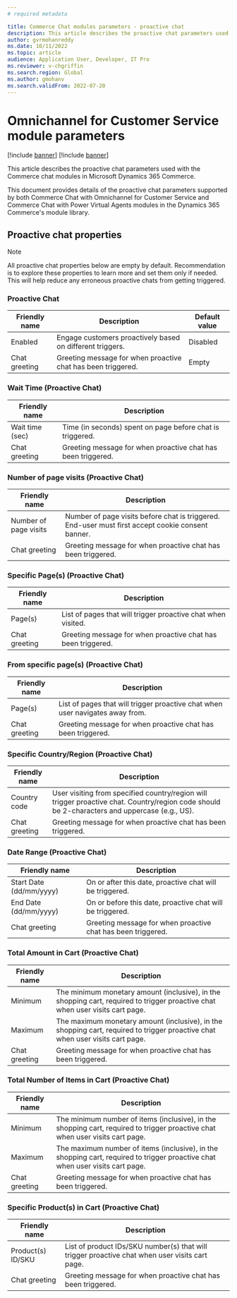 ```yaml
---
# required metadata

title: Commerce Chat modules parameters - proactive chat
description: This article describes the proactive chat parameters used with the Commerce chat modules in Microsoft Dynamics 365 Commerce.
author: gvrmohanreddy
ms.date: 10/11/2022
ms.topic: article
audience: Application User, Developer, IT Pro
ms.reviewer: v-chgriffin
ms.search.region: Global
ms.author: gmohanv
ms.search.validFrom: 2022-07-20
---
```


# Omnichannel for Customer Service module parameters

[!include [banner](includes/banner.md)]
[!include [banner](includes/preview-banner.md)]

This article describes the proactive chat parameters used with the Commerce chat modules in Microsoft Dynamics 365 Commerce.

This document provides details of the proactive chat parameters supported by both Commerce Chat with Omnichannel for Customer Service and Commerce Chat with Power Virtual Agents modules in the Dynamics 365 Commerce's module library.

## Proactive chat properties

> [!NOTE] 
> All proactive chat properties below are empty by default. Recommendation is to explore these properties to learn more and set them only if needed. This will help reduce any erroneous proactive chats from getting triggered.

### Proactive Chat

| Friendly name | Description | Default value |
| ------------- |--------------|--------------|
|  Enabled| Engage customers proactively based on different triggers. |Disabled |
|Chat greeting  |  Greeting message for when proactive chat has been triggered.| Empty|

### Wait Time (Proactive Chat)

| Friendly name | Description |
| ------------- |--------------|
|  Wait time (sec)|  Time (in seconds) spent on page before chat is triggered.| 
|  Chat greeting | Greeting message for when proactive chat has been triggered.  | 

### Number of page visits (Proactive Chat)

| Friendly name | Description |
| ------------- |--------------|
|Number of page visits  |  Number of page visits before chat is triggered. End-user must first accept cookie consent banner.| 
|Chat greeting  | Greeting message for when proactive chat has been triggered. | 

### Specific Page(s) (Proactive Chat)

| Friendly name | Description |
| ------------- |--------------|
| Page(s) |  List of pages that will trigger proactive chat when visited.| 
|Chat greeting  |Greeting message for when proactive chat has been triggered.  | 

### From specific page(s) (Proactive Chat)

| Friendly name | Description |
| ------------- |--------------|
|  Page(s)| List of pages that will trigger proactive chat when user navigates away from. | 
|Chat greeting  | Greeting message for when proactive chat has been triggered. | 

### Specific Country/Region (Proactive Chat)

| Friendly name | Description |
| ------------- |--------------|
| Country code | User visiting from specified country/region will trigger proactive chat. Country/region code should be 2-characters and uppercase (e.g., US). | 
|  Chat greeting| Greeting message for when proactive chat has been triggered. | 

### Date Range (Proactive Chat)

| Friendly name | Description |
| ------------- |--------------|
| Start Date (dd/mm/yyyy) |  On or after this date, proactive chat will be triggered.| 
| End Date (dd/mm/yyyy) | On or before this date, proactive chat will be triggered. | 
| Chat greeting | Greeting message for when proactive chat has been triggered. | 

### Total Amount in Cart (Proactive Chat)

| Friendly name | Description |
| ------------- |--------------|
|  Minimum| The minimum monetary amount (inclusive), in the shopping cart, required to trigger proactive chat when user visits cart page. | 
|  Maximum|The maximum monetary amount (inclusive), in the shopping cart, required to trigger proactive chat when user visits cart page.  | 
|Chat greeting  | Greeting message for when proactive chat has been triggered. | 
 

### Total Number of Items in Cart (Proactive Chat)

| Friendly name | Description |
| ------------- |--------------|
|Minimum  | The minimum number of items (inclusive), in the shopping cart, required to trigger proactive chat when user visits cart page. | 
|Maximum  | The maximum number of items (inclusive), in the shopping cart, required to trigger proactive chat when user visits cart page. | 
 |Chat greeting  | Greeting message for when proactive chat has been triggered. | 

### Specific Product(s) in Cart (Proactive Chat)

| Friendly name | Description |
| ------------- |--------------|
| Product(s) ID/SKU | List of product IDs/SKU number(s) that will trigger proactive chat when user visits cart page. | 
| Chat greeting | Greeting message for when proactive chat has been triggered. | 

